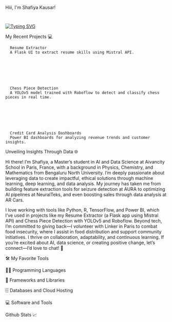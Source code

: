

  Hiii, I'm Shafiya Kausar!
   
      
        
       
      
        
      
   



[![Typing SVG](https://readme-typing-svg.herokuapp.com?color=%2336BCF7&lines=Master’s+Student+in+AI+and+Data+Science;Passionate+About+Machine+Learning+and+Ethical+AI+Solutions;Volunteering+to+Combat+Food+Insecurity)](https://git.io/typing-svg)



My Recent Projects 💻




  
    
    
      
      
        
      
      Resume Extractor
      A Flask UI to extract resume skills using Mistral API.
    
    
    
      
      
        
      
      Chess Piece Detection
      A YOLOv5 model trained with Roboflow to detect and classify chess pieces in real time.
    
    
    
      
      
        
      
      Credit Card Analysis Dashboards
      Power BI dashboards for analyzing revenue trends and customer insights.
    
  


  
Unveiling Insights Through Data 🌐

   Hi there! I’m Shafiya, a Master’s student in AI and Data Science at Aivancity School in Paris, France, with a background in Physics, Chemistry, and Mathematics from Bengaluru North University. I’m deeply passionate about leveraging data to create impactful, ethical solutions through machine learning, deep learning, and data analysis. My journey has taken me from building feature extraction tools for seizure detection at AURA to optimizing AI pipelines at NeuralTeks, and even boosting sales through data analysis at AR Cars.

   I love working with tools like Python, R, TensorFlow, and Power BI, which I’ve used in projects like my Resume Extractor (a Flask app using Mistral API) and Chess Piece Detection with YOLOv5 and Roboflow. Beyond tech, I’m committed to giving back—I volunteer with Linker in Paris to combat food insecurity, where I assist in food distribution and support community initiatives.
   I thrive on collaboration, adaptability, and continuous learning. If you’re excited about AI, data science, or creating positive change, let’s connect—I’d love to chat! 🌟





  
🛠️ My Favorite Tools


👨‍💻 Programming Languages

  
    
  
  
    
  



🧰 Frameworks and Libraries

  
  
  
  
  
    
  
  
    
  



🗄️ Databases and Cloud Hosting

  
    
  
  
  
    
  
  
    
  



💻 Software and Tools

  
    
  
  
    
  
  






Github Stats 📈


  
    
  
  
    
  
